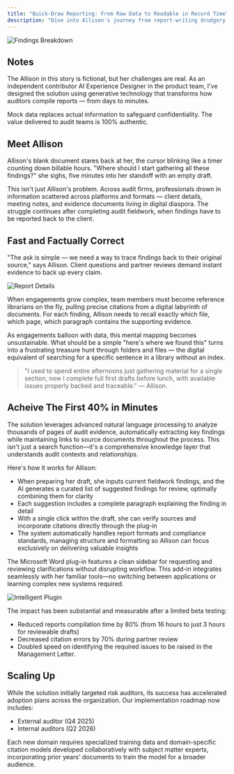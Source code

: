 ```yaml
---
title: "Quick-Draw Reporting: From Raw Data to Readable in Record Time"
description: "Dive into Allison's journey from report-writing drudgery to deadline-crushing confidence, as smart tools transform audit findings into client-ready gold."
---
```


![Findings Breakdown](/assets/images/case-studies/quick-draw-reporting/breakdown.png)

## Notes
The Allison in this story is fictional, but her challenges are real. As an independent contributor AI Experience Designer in the product team, I've designed the solution using generative technology that transforms how auditors compile reports — from days to minutes.

Mock data replaces actual information to safeguard confidentiality. The value delivered to audit teams is 100% authentic.

## Meet Allison
Allison's blank document stares back at her, the cursor blinking like a timer counting down billable hours. "Where should I start gathering all these findings?" she sighs, five minutes into her standoff with an empty draft.

This isn't just Allison's problem. Across audit firms, professionals drown in information scattered across platforms and formats — client details, meeting notes, and evidence documents living in digital diaspora. The struggle continues after completing audit fieldwork, when findings have to be reported back to the client.

## Fast and Factually Correct
"The ask is simple — we need a way to trace findings back to their original source," says Allison. Client questions and partner reviews demand instant evidence to back up every claim.

![Report Details](/assets/images/case-studies/quick-draw-reporting/test-image.png/)

When engagements grow complex, team members must become reference librarians on the fly, pulling precise citations from a digital labyrinth of documents. For each finding, Allison needs to recall exactly which file, which page, which paragraph contains the supporting evidence.

As engagements balloon with data, this mental mapping becomes unsustainable. What should be a simple "here's where we found this" turns into a frustrating treasure hunt through folders and files — the digital equivalent of searching for a specific sentence in a library without an index.

> "I used to spend entire afternoons just gathering material for a single section, now I complete full first drafts before lunch, with available issues properly backed and traceable." — Allison.

## Acheive The First 40% in Minutes
The solution leverages advanced natural language processing to analyze thousands of pages of audit evidence, automatically extracting key findings while maintaining links to source documents throughout the process. This isn't just a search function—it's a comprehensive knowledge layer that understands audit contexts and relationships.

Here's how it works for Allison:

- When preparing her draft, she inputs current fieldwork findings, and the AI generates a curated list of suggested findings for review, optimally combining them for clarity
- Each suggestion includes a complete paragraph explaining the finding in detail
- With a single click within the draft, she can verify sources and incorporate citations directly through the plug-in
- The system automatically handles report formats and compliance standards, managing structure and formatting so Allison can focus exclusively on delivering valuable insights

The Microsoft Word plug-in features a clean sidebar for requesting and reviewing clarifications without disrupting workflow. This add-in integrates seamlessly with her familiar tools—no switching between applications or learning complex new systems required.

![Intelligent Plugin](/assets/images/case-studies/quick-draw-reporting/plugin.png/)

The impact has been substantial and measurable after a limited beta testing:

- Reduced reports compilation time by 80% (from 16 hours to just 3 hours for reviewable drafts)
- Decreased citation errors by 70% during partner review
- Doubled speed on identifying the required issues to be raised in the Management Letter.

## Scaling Up
While the solution initially targeted risk auditors, its success has accelerated adoption plans across the organization. Our implementation roadmap now includes:

- External auditor (Q4 2025)
- Internal auditors (Q2 2026)

Each new domain requires specialized training data and domain-specific citation models developed collaboratively with subject matter experts, incorporating prior years' documents to train the model for a broader audience.